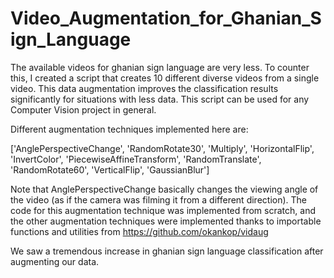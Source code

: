 # Video_Augmentation_for_Ghanian_Sign_Language
The available videos for ghanian sign language are very less. To counter this, I created a script that creates 10 different diverse videos from a single video. This data augmentation improves the classification results significantly for situations with less data. This script can be used for any Computer Vision project in general.

Different augmentation techniques implemented here are:

['AnglePerspectiveChange', 'RandomRotate30', 'Multiply', 'HorizontalFlip', 'InvertColor', 'PiecewiseAffineTransform', 'RandomTranslate', 'RandomRotate60', 'VerticalFlip', 'GaussianBlur']

Note that AnglePerspectiveChange basically changes the viewing angle of the video (as if the camera was filming it from a different direction). The code for this augmentation technique was implemented from scratch, and the other augmentation techniques were implemented thanks to importable functions and utilities from https://github.com/okankop/vidaug

We saw a tremendous increase in ghanian sign language classification after augmenting our data.

